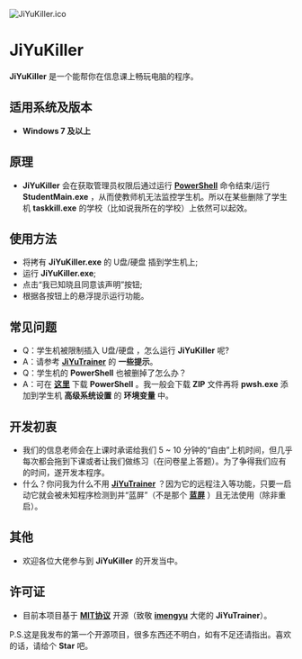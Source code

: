 ![JiYuKiller.ico](https://github.com/Level3R/JiYuKiller/blob/main/JiYuKiller.ico "JiYuKiller")
# **JiYuKiller**
**JiYuKiller** 是一个能帮你在信息课上畅玩电脑的程序。
## 适用系统及版本
- **Windows 7 及以上**
## 原理
- **JiYuKiller** 会在获取管理员权限后通过运行 **[PowerShell](https://microsoft.com/powershell/)** 命令结束/运行 **StudentMain.exe** ，从而使教师机无法监控学生机。所以在某些删除了学生机 **taskkill.exe** 的学校（比如说我所在的学校）上依然可以起效。
## 使用方法
- 将拷有 **JiYuKiller.exe** 的 U盘/硬盘 插到学生机上;
- 运行 **JiYuKiller.exe**;
- 点击“我已知晓且同意该声明”按钮;
- 根据各按钮上的悬浮提示运行功能。
## 常见问题
- Q：学生机被限制插入 U盘/硬盘 ，怎么运行 **JiYuKiller** 呢?
- A：请参考 **[JiYuTrainer](https://github.com/imengyu/JiYuTrainer/)** 的 **一些提示**。
- Q：学生机的 **PowerShell** 也被删掉了怎么办？
- A：可在 **[这里](https://learn.microsoft.com/zh-cn/powershell/scripting/install/installing-powershell-on-windows?view=powershell-7.5)** 下载 **PowerShell** 。我一般会下载 **ZIP** 文件再将 **pwsh.exe** 添加到学生机 **高级系统设置** 的 **环境变量** 中。
## 开发初衷
- 我们的信息老师会在上课时承诺给我们 5 ~ 10 分钟的“自由”上机时间，但几乎每次都会拖到下课或者让我们做练习（在问卷星上答题）。为了争得我们应有的时间，遂开发本程序。
- 什么？你问我为什么不用 **[JiYuTrainer](https://github.com/imengyu/JiYuTrainer/)** ？因为它的远程注入等功能，只要一启动它就会被未知程序检测到并“蓝屏”（不是那个 **[蓝屏](https://support.microsoft.com/zh-cn/windows/%E8%A7%A3%E5%86%B3-windows-%E4%B8%AD%E7%9A%84%E8%93%9D%E5%B1%8F%E9%94%99%E8%AF%AF-60b01860-58f2-be66-7516-5c45a66ae3c6)** ）且无法使用（除非重启）。
## 其他
- 欢迎各位大佬参与到 **JiYuKiller** 的开发当中。
## 许可证
- 目前本项目基于 **[MIT协议](https://mit-license.org/)** 开源（致敬 **[imengyu](https://github.com/imengyu/)** 大佬的 **JiYuTrainer**）。

P.S.这是我发布的第一个开源项目，很多东西还不明白，如有不足还请指出。喜欢的话，请给个 **Star** 吧。
